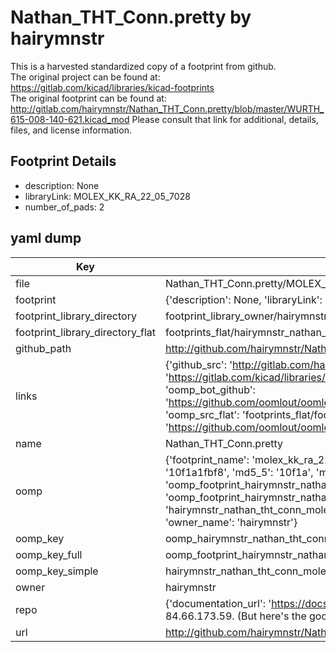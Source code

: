 # Nathan_THT_Conn.pretty by hairymnstr  
This is a harvested standardized copy of a footprint from github.  
The original project can be found at:  
https://gitlab.com/kicad/libraries/kicad-footprints  
The original footprint can be found at:
http://gitlab.com/hairymnstr/Nathan_THT_Conn.pretty/blob/master/WURTH_615-008-140-621.kicad_mod
Please consult that link for additional, details, files, and license information.  
## Footprint Details
* description: None  
* libraryLink: MOLEX_KK_RA_22_05_7028  
* number_of_pads: 2  
## yaml dump  
| Key | Value |  
| --- | --- |  
| file | Nathan_THT_Conn.pretty/MOLEX_KK_RA_22_05_7028.kicad_mod |  
| footprint | {'description': None, 'libraryLink': 'MOLEX_KK_RA_22_05_7028', 'number_of_pads': 2} |  
| footprint_library_directory | footprint_library_owner/hairymnstr_Nathan_THT_Conn.pretty |  
| footprint_library_directory_flat | footprints_flat/hairymnstr_nathan_tht_conn_molex_kk_ra_22_05_7028/working |  
| github_path | http://github.com/hairymnstr/Nathan_THT_Conn.pretty/blob/master/MOLEX_KK_RA_22_05_7028.kicad_mod |  
| links | {'github_src': 'http://gitlab.com/hairymnstr/Nathan_THT_Conn.pretty/blob/master/WURTH_615-008-140-621.kicad_mod', 'github_src_repo': 'https://gitlab.com/kicad/libraries/kicad-footprints', 'oomp_bot': 'footprints/hairymnstr_nathan_tht_conn_molex_kk_ra_22_05_7028/working', 'oomp_bot_github': 'https://github.com/oomlout/oomlout_oomp_footprint_bot/tree/main/footprints/hairymnstr_nathan_tht_conn_molex_kk_ra_22_05_7028/working', 'oomp_src_flat': 'footprints_flat/footprints_flat/hairymnstr_nathan_tht_conn_molex_kk_ra_22_05_7028/working', 'oomp_src_flat_github': 'https://github.com/oomlout/oomlout_oomp_footprint_src/tree/main/footprints_flat/hairymnstr_nathan_tht_conn_molex_kk_ra_22_05_7028/working'} |  
| name | Nathan_THT_Conn.pretty |  
| oomp | {'footprint_name': 'molex_kk_ra_22_05_7028', 'library_name': 'nathan_tht_conn', 'md5': '10f1a1fbf84d6bf494b1118471ba2520', 'md5_10': '10f1a1fbf8', 'md5_5': '10f1a', 'md5_6': '10f1a1', 'oomp_key': 'oomp_hairymnstr_nathan_tht_conn_molex_kk_ra_22_05_7028', 'oomp_key_extra': 'oomp_footprint_hairymnstr_nathan_tht_conn_molex_kk_ra_22_05_7028', 'oomp_key_full': 'oomp_footprint_hairymnstr_nathan_tht_conn_molex_kk_ra_22_05_7028_10f1a1', 'oomp_key_simple': 'hairymnstr_nathan_tht_conn_molex_kk_ra_22_05_7028', 'original_filename': 'Nathan_THT_Conn.pretty/MOLEX_KK_RA_22_05_7028.kicad_mod', 'owner_name': 'hairymnstr'} |  
| oomp_key | oomp_hairymnstr_nathan_tht_conn_molex_kk_ra_22_05_7028 |  
| oomp_key_full | oomp_footprint_hairymnstr_nathan_tht_conn_molex_kk_ra_22_05_7028 |  
| oomp_key_simple | hairymnstr_nathan_tht_conn_molex_kk_ra_22_05_7028 |  
| owner | hairymnstr |  
| repo | {'documentation_url': 'https://docs.github.com/rest/overview/resources-in-the-rest-api#rate-limiting', 'message': "API rate limit exceeded for 84.66.173.59. (But here's the good news: Authenticated requests get a higher rate limit. Check out the documentation for more details.)"} |  
| url | http://github.com/hairymnstr/Nathan_THT_Conn.pretty |  

